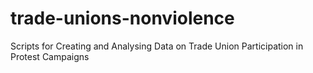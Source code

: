 trade-unions-nonviolence
========================

Scripts for Creating and Analysing Data on Trade Union Participation in Protest Campaigns
